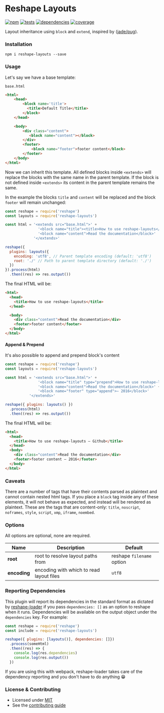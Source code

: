 # Reshape Layouts

[![npm](https://img.shields.io/npm/v/reshape-layouts.svg?style=flat-square)](https://npmjs.com/package/reshape-layouts)
[![tests](https://img.shields.io/travis/reshape/layouts.svg?style=flat-square)](https://travis-ci.org/reshape/layouts?branch=master)
[![dependencies](https://img.shields.io/david/reshape/layouts.svg?style=flat-square)](https://david-dm.org/reshape/layouts)
[![coverage](https://img.shields.io/coveralls/reshape/layouts.svg?style=flat-square)](https://coveralls.io/r/reshape/layouts?branch=master)

Layout inheritance using `block` and `extend`, inspired by ([jade/pug](http://jade-lang.com/reference/inheritance/)).

### Installation

`npm i reshape-layouts --save`

### Usage

Let's say we have a base template:

`base.html`
```html
<html>
    <head>
        <block name='title'>
          <title>Default Title</title>
        </block>
    </head>

    <body>
        <div class="content">
           <block name="content"></block>
        </div>
        <footer>
            <block name="footer">footer content</block>
        </footer>
    </body>
</html>
```

Now we can inherit this template. All defined blocks inside `<extends>` will
replace the blocks with the same name in the parent template. If the block is not defined inside `<extends>` its content in the parent template remains the same.

In the example the blocks `title` and `content` will be replaced and
the block `footer` will remain unchanged:

```js
const reshape = require('reshape')
const layouts = require('reshape-layouts')

const html = '<extends src="base.html">' +
               '<block name="title"><title>How to use reshape-layouts</title></block>' +
               '<block name="content">Read the documentation</block>'
             '</extends>'

reshape({
  plugins: layouts({
    encoding: 'utf8', // Parent template encoding (default: 'utf8')
    root: './' // Path to parent template directory (default: './')
  })
}).process(html)
  .then((res) => res.output())
```

The final HTML will be:

```html
<html>
  <head>
    <title>How to use reshape-layouts</title>
  </head>

  <body>
    <div class="content">Read the documentation</div>
    <footer>footer content</footer>
  </body>
</html>
```

#### Append & Prepend

It's also possible to append and prepend block's content

```js
const reshape = require('reshape')
const layouts = require('reshape-layouts')

const html = '<extends src="base.html">' +
               '<block name="title" type="prepend">How to use reshape-layouts</block>' +
               '<block name="content">Read the documentation</block>' +
               '<block name="footer" type="append">— 2016</block>'
           '</extends>'

reshape({ plugins: layouts() })
  .process(html)
  .then((res) => res.output())
```

The final HTML will be:

```html
<html>
  <head>
    <title>How to use reshape-layouts — Github</title>
  </head>
  <body>
    <div class="content">Read the documentation</div>
    <footer>footer content — 2016</footer>
  </body>
</html>
```

### Caveats

There are a number of tags that have their contents parsed as plaintext and cannot contain nested html tags. If you place a `block` tag inside any of these elements, it will not behave as expected, and instead will be rendered as plaintext. These are the tags that are content-only: `title`, `noscript`, `noframes`, `style`, `script`, `xmp`, `iframe`, `noembed`.

### Options

All options are optional, none are required.

| Name | Description | Default |
| ---- | ----------- | ------- |
| **root** | root to resolve layout paths from | reshape `filename` option |
| **encoding** | encoding with which to read layout files | `utf8` |

### Reporting Dependencies

This plugin will report its dependencies in the standard format as dictated by [reshape-loader](https://github.com/reshape/loader) if you pass `dependencies: []` as an option to reshape when it runs. Dependencies will be available on the output object under the `dependencies` key. For example:

```js
const reshape = require('reshape')
const include = require('reshape-layouts')

reshape({ plugins: [layouts()], dependencies: []})
  .process(someHtml)
  .then((res) => {
    console.log(res.dependencies)
    console.log(res.output())
  })
```

If you are using this with webpack, reshape-loader takes care of the dependency reporting and you don't have to do anything 😁

### License & Contributing

- Licensed under [MIT](LICENSE.txt)
- See the [contributing guide](contributing.md)
